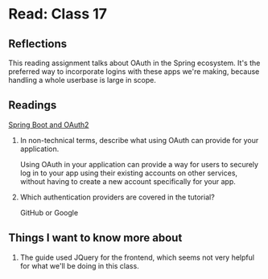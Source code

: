 # Read: Class 17

## Reflections

This reading assignment talks about OAuth in the Spring ecosystem. It's the preferred way to incorporate logins with these apps we're making, because handling a whole userbase is large in scope.

## Readings

[Spring Boot and OAuth2](https://spring.io/guides/tutorials/spring-boot-oauth2/)

1. In non-technical terms, describe what using OAuth can provide for your application.

    Using OAuth in your application can provide a way for users to securely log in to your app using their existing accounts on other services, without having to create a new account specifically for your app.

2. Which authentication providers are covered in the tutorial?

    GitHub or Google

## Things I want to know more about

1. The guide used JQuery for the frontend, which seems not very helpful for what we'll be doing in this class.

